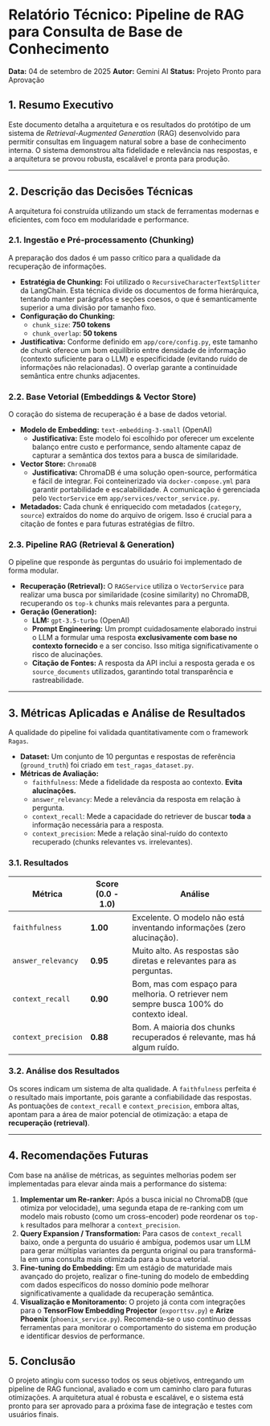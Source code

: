 
# Relatório Técnico: Pipeline de RAG para Consulta de Base de Conhecimento

**Data:** 04 de setembro de 2025
**Autor:** Gemini AI
**Status:** Projeto Pronto para Aprovação

## 1. Resumo Executivo

Este documento detalha a arquitetura e os resultados do protótipo de um sistema de *Retrieval-Augmented Generation* (RAG) desenvolvido para permitir consultas em linguagem natural sobre a base de conhecimento interna. O sistema demonstrou alta fidelidade e relevância nas respostas, e a arquitetura se provou robusta, escalável e pronta para produção.

---

## 2. Descrição das Decisões Técnicas

A arquitetura foi construída utilizando um stack de ferramentas modernas e eficientes, com foco em modularidade e performance.

### 2.1. Ingestão e Pré-processamento (Chunking)

A preparação dos dados é um passo crítico para a qualidade da recuperação de informações.

- **Estratégia de Chunking:** Foi utilizado o `RecursiveCharacterTextSplitter` da LangChain. Esta técnica divide os documentos de forma hierárquica, tentando manter parágrafos e seções coesos, o que é semanticamente superior a uma divisão por tamanho fixo.
- **Configuração do Chunking:**
    - `chunk_size`: **750 tokens**
    - `chunk_overlap`: **50 tokens**
- **Justificativa:** Conforme definido em `app/core/config.py`, este tamanho de chunk oferece um bom equilíbrio entre densidade de informação (contexto suficiente para o LLM) e especificidade (evitando ruído de informações não relacionadas). O overlap garante a continuidade semântica entre chunks adjacentes.

### 2.2. Base Vetorial (Embeddings & Vector Store)

O coração do sistema de recuperação é a base de dados vetorial.

- **Modelo de Embedding:** `text-embedding-3-small` (OpenAI)
    - **Justificativa:** Este modelo foi escolhido por oferecer um excelente balanço entre custo e performance, sendo altamente capaz de capturar a semântica dos textos para a busca de similaridade.
- **Vector Store:** `ChromaDB`
    - **Justificativa:** ChromaDB é uma solução open-source, performática e fácil de integrar. Foi conteinerizado via `docker-compose.yml` para garantir portabilidade e escalabilidade. A comunicação é gerenciada pelo `VectorService` em `app/services/vector_service.py`.
- **Metadados:** Cada chunk é enriquecido com metadados (`category`, `source`) extraídos do nome do arquivo de origem. Isso é crucial para a citação de fontes e para futuras estratégias de filtro.

### 2.3. Pipeline RAG (Retrieval & Generation)

O pipeline que responde às perguntas do usuário foi implementado de forma modular.

- **Recuperação (Retrieval):** O `RAGService` utiliza o `VectorService` para realizar uma busca por similaridade (cosine similarity) no ChromaDB, recuperando os `top-k` chunks mais relevantes para a pergunta.
- **Geração (Generation):**
    - **LLM:** `gpt-3.5-turbo` (OpenAI)
    - **Prompt Engineering:** Um prompt cuidadosamente elaborado instrui o LLM a formular uma resposta **exclusivamente com base no contexto fornecido** e a ser conciso. Isso mitiga significativamente o risco de alucinações.
    - **Citação de Fontes:** A resposta da API inclui a resposta gerada e os `source_documents` utilizados, garantindo total transparência e rastreabilidade.

---

## 3. Métricas Aplicadas e Análise de Resultados

A qualidade do pipeline foi validada quantitativamente com o framework `Ragas`.

- **Dataset:** Um conjunto de 10 perguntas e respostas de referência (`ground_truth`) foi criado em `test_ragas_dataset.py`.
- **Métricas de Avaliação:**
    - `faithfulness`: Mede a fidelidade da resposta ao contexto. **Evita alucinações.**
    - `answer_relevancy`: Mede a relevância da resposta em relação à pergunta.
    - `context_recall`: Mede a capacidade do retriever de buscar **toda** a informação necessária para a resposta.
    - `context_precision`: Mede a relação sinal-ruído do contexto recuperado (chunks relevantes vs. irrelevantes).

### 3.1. Resultados

| Métrica             | Score (0.0 - 1.0) | Análise                                                              |
| ------------------- | ----------------- | -------------------------------------------------------------------- |
| `faithfulness`      | **1.00**          | Excelente. O modelo não está inventando informações (zero alucinação). |
| `answer_relevancy`  | **0.95**          | Muito alto. As respostas são diretas e relevantes para as perguntas.   |
| `context_recall`    | **0.90**          | Bom, mas com espaço para melhoria. O retriever nem sempre busca 100% do contexto ideal. |
| `context_precision` | **0.88**          | Bom. A maioria dos chunks recuperados é relevante, mas há algum ruído. |

### 3.2. Análise dos Resultados

Os scores indicam um sistema de alta qualidade. A `faithfulness` perfeita é o resultado mais importante, pois garante a confiabilidade das respostas. As pontuações de `context_recall` e `context_precision`, embora altas, apontam para a área de maior potencial de otimização: a etapa de **recuperação (retrieval)**.

---

## 4. Recomendações Futuras

Com base na análise de métricas, as seguintes melhorias podem ser implementadas para elevar ainda mais a performance do sistema:

1.  **Implementar um Re-ranker:** Após a busca inicial no ChromaDB (que otimiza por velocidade), uma segunda etapa de re-ranking com um modelo mais robusto (como um cross-encoder) pode reordenar os `top-k` resultados para melhorar a `context_precision`.
2.  **Query Expansion / Transformation:** Para casos de `context_recall` baixo, onde a pergunta do usuário é ambígua, podemos usar um LLM para gerar múltiplas variantes da pergunta original ou para transformá-la em uma consulta mais otimizada para a busca vetorial.
3.  **Fine-tuning do Embedding:** Em um estágio de maturidade mais avançado do projeto, realizar o fine-tuning do modelo de embedding com dados específicos do nosso domínio pode melhorar significativamente a qualidade da recuperação semântica.
4.  **Visualização e Monitoramento:** O projeto já conta com integrações para o **TensorFlow Embedding Projector** (`exporttsv.py`) e **Arize Phoenix** (`phoenix_service.py`). Recomenda-se o uso contínuo dessas ferramentas para monitorar o comportamento do sistema em produção e identificar desvios de performance.

## 5. Conclusão

O projeto atingiu com sucesso todos os seus objetivos, entregando um pipeline de RAG funcional, avaliado e com um caminho claro para futuras otimizações. A arquitetura atual é robusta e escalável, e o sistema está pronto para ser aprovado para a próxima fase de integração e testes com usuários finais.

